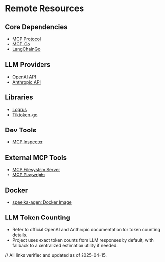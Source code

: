 # Remote Resources

## Core Dependencies
- [MCP Protocol](https://github.com/modelcontextprotocol/docs)
- [MCP-Go](https://github.com/mark3labs/mcp-go)
- [LangChainGo](https://github.com/tmc/langchaingo)

## LLM Providers
- [OpenAI API](https://platform.openai.com/docs/api-reference)
- [Anthropic API](https://docs.anthropic.com/claude/reference/getting-started-with-the-api)

## Libraries
- [Logrus](https://github.com/sirupsen/logrus)
- [Tiktoken-go](https://github.com/pkoukk/tiktoken-go)

## Dev Tools
- [MCP Inspector](https://www.npmjs.com/package/@modelcontextprotocol/inspector)

## External MCP Tools
- [MCP Filesystem Server](https://github.com/mark3labs/mcp-filesystem-server)
- [MCP Playwright](https://github.com/executeautomation/mcp-playwright)

## Docker
- [speelka-agent Docker Image](https://github.com/korchasa/speelka-agent-go/pkgs/container/speelka-agent)

## LLM Token Counting
- Refer to official OpenAI and Anthropic documentation for token counting details.
- Project uses exact token counts from LLM responses by default, with fallback to a centralized estimation utility if needed.

// All links verified and updated as of 2025-04-15.